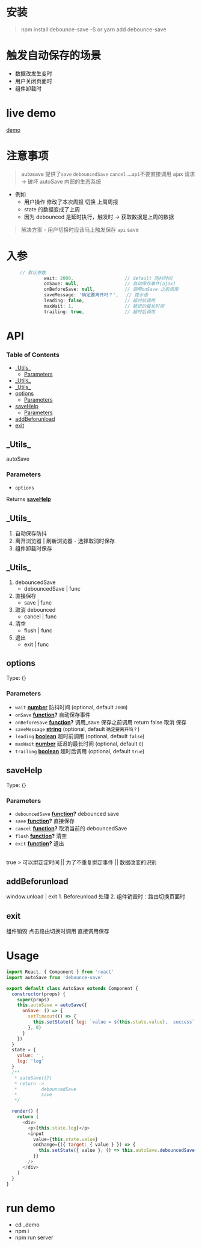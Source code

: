# 安装

> npm install debounce-save -S
> or
> yarn add debounce-save

# 触发自动保存的场景

- 数据改发生变时
- 用户关闭页面时
- 组件卸载时

# live demo

[demo](https://shuaiadong.github.io/debounce-save/index.html#/)

# 注意事项

> autosave 提供了`save` `debouncedSave` `cancel` ...`api`不要直接调用 ajax 请求 -> 破坏 autoSave 内部的生态系统

- 例如
  - 用户操作 修改了本次周报 切换 上周周报
  - state 的数据变成了上周
  - 因为 debounced 是延时执行，触发时 -> 获取数据是上周的数据

> 解决方案 - 用户切换时应该马上触发保存 `api` save

# 入参

```js
     // 默认参数
              wait: 2000,                   // default 防抖时间
              onSave: null,                 // 自动保存事件(ajax)
              onBeforeSave: null,           // 调用onSave 之前调用
              saveMessage: '确定要离开吗？',   // 提示语
              leading: false,               // 超时前调用
              maxWait: 1,                   // 延迟的最长时间
              trailing: true,               // 超时后调用
```

# API

<!-- Generated by documentation.js. Update this documentation by updating the source code. -->

### Table of Contents

- [\_Utils\_](#_utils_)
  - [Parameters](#parameters)
- [\_Utils\_](#_utils_-1)
- [\_Utils\_](#_utils_-2)
- [options](#options)
  - [Parameters](#parameters-1)
- [saveHelp](#savehelp)
  - [Parameters](#parameters-2)
- [addBeforunload](#addbeforunload)
- [exit](#exit)

## \_Utils\_

autoSave

### Parameters

- `options`

Returns **[saveHelp](#savehelp)**

## \_Utils\_

1.  自动保存防抖
2.  离开浏览器 | 刷新浏览器 - 选择取消时保存
3.  组件卸载时保存

## \_Utils\_

1.  debouncedSave
    - debouncedSave | func
2.  直接保存
    - save | func
3.  取消 debounced
    - cancel | func
4.  清空
    - flush | func
5.  退出
    - exit | func

## options

Type: {}

### Parameters

- `wait` **[number](https://developer.mozilla.org/docs/Web/JavaScript/Reference/Global_Objects/Number)** 防抖时间 (optional, default `2000`)
- `onSave` **[function](https://developer.mozilla.org/docs/Web/JavaScript/Reference/Statements/function)?** 自动保存事件
- `onBeforeSave` **[function](https://developer.mozilla.org/docs/Web/JavaScript/Reference/Statements/function)?** 调用\_save 保存之前调用 return false 取消 保存
- `saveMessage` **[string](https://developer.mozilla.org/docs/Web/JavaScript/Reference/Global_Objects/String)** (optional, default `确定要离开吗？`)
- `leading` **[boolean](https://developer.mozilla.org/docs/Web/JavaScript/Reference/Global_Objects/Boolean)** 超时前调用 (optional, default `false`)
- `maxWait` **[number](https://developer.mozilla.org/docs/Web/JavaScript/Reference/Global_Objects/Number)** 延迟的最长时间 (optional, default `0`)
- `trailing` **[boolean](https://developer.mozilla.org/docs/Web/JavaScript/Reference/Global_Objects/Boolean)** 超时后调用 (optional, default `true`)

## saveHelp

Type: {}

### Parameters

- `debouncedSave` **[function](https://developer.mozilla.org/docs/Web/JavaScript/Reference/Statements/function)?** debounced save
- `save` **[function](https://developer.mozilla.org/docs/Web/JavaScript/Reference/Statements/function)?** 直接保存
- `cancel` **[function](https://developer.mozilla.org/docs/Web/JavaScript/Reference/Statements/function)?** 取消当前的 debouncedSave
- `flush` **[function](https://developer.mozilla.org/docs/Web/JavaScript/Reference/Statements/function)?** 清空
- `exit` **[function](https://developer.mozilla.org/docs/Web/JavaScript/Reference/Statements/function)?** 退出

##

true > 可以绑定定时间
|| 为了不重复绑定事件
|| 数据改变的识别

## addBeforunload

window.unload | exit
1\. Beforeunload 处理
2\. 组件销毁时：路由切换页面时

## exit

组件销毁 点击路由切换时调用
直接调用保存

# Usage

```js
import React, { Component } from 'react'
import autoSave from 'debounce-save'

export default class AutoSave extends Component {
  constructor(props) {
    super(props)
    this.autoSave = autoSave({
      onSave: () => {
        setTimeout(() => {
          this.setState({ log: `value = ${this.state.value},  success` })
        }, 0)
      }
    })
  }
  state = {
    value: '',
    log: 'log'
  }
  /**
   * autoSave({})
   * return ->
   *         debouncedSave
   *         save
   */

  render() {
    return (
      <div>
        <p>{this.state.log}</p>
        <input
          value={this.state.value}
          onChange={({ target: { value } }) => {
            this.setState({ value }, () => this.autoSave.debouncedSave())
          }}
        />
      </div>
    )
  }
}
```

# run demo

- cd \_demo
- npm i
- npm run server
